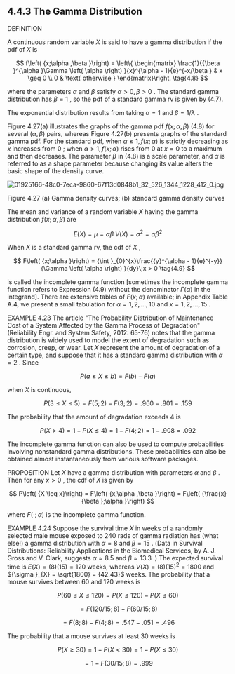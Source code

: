 ## 4.4.3 The Gamma Distribution

DEFINITION

A continuous random variable $X$ is said to have a gamma distribution if the pdf of $X$ is

$$
f\left( {x;\alpha ,\beta }\right) = \left\{ \begin{matrix} \frac{1}{{\beta }^{\alpha }\Gamma \left( \alpha \right) }{x}^{\alpha - 1}{e}^{-x/\beta } & x \geq 0 \\ 0 & \text{ otherwise } \end{matrix}\right. \tag{4.8}
$$

where the parameters $\alpha$ and $\beta$ satisfy $\alpha > 0,\beta > 0$ . The standard gamma distribution has $\beta = 1$ , so the pdf of a standard gamma rv is given by (4.7).

The exponential distribution results from taking $\alpha = 1$ and $\beta = 1/\lambda$ .

Figure 4.27(a) illustrates the graphs of the gamma pdf $f\left( {x;\alpha ,\beta }\right)$ (4.8) for several $\left( {\alpha ,\beta }\right)$ pairs, whereas Figure 4.27(b) presents graphs of the standard gamma pdf. For the standard pdf, when $\alpha \leq 1, f\left( {x;\alpha }\right)$ is strictly decreasing as $x$ increases from 0 ; when $\alpha > 1, f\left( {x;\alpha }\right)$ rises from 0 at $x = 0$ to a maximum and then decreases. The parameter $\beta$ in (4.8) is a scale parameter, and $\alpha$ is referred to as a shape parameter because changing its value alters the basic shape of the density curve.

![01925166-48c0-7eca-9860-67f13d0848b1_32_526_1344_1228_412_0.jpg](images/01925166-48c0-7eca-9860-67f13d0848b1_32_526_1344_1228_412_0.jpg)

Figure 4.27 (a) Gamma density curves; (b) standard gamma density curves

The mean and variance of a random variable $X$ having the gamma distribution $f\left( {x;\alpha ,\beta }\right)$ are

$$
E\left( X\right) = \mu = {\alpha \beta }\;V\left( X\right) = {\sigma }^{2} = \alpha {\beta }^{2}
$$

When $X$ is a standard gamma rv, the cdf of $X$ ,

$$
F\left( {x;\alpha }\right) = {\int }_{0}^{x}\frac{{y}^{\alpha - 1}{e}^{-y}}{\Gamma \left( \alpha \right) }{dy}\;x > 0 \tag{4.9}
$$

is called the incomplete gamma function [sometimes the incomplete gamma function refers to Expression (4.9) without the denominator $\Gamma \left( \alpha \right)$ in the integrand]. There are extensive tables of $F\left( {x;\alpha }\right)$ available; in Appendix Table A.4, we present a small tabulation for $\alpha = 1,2,\ldots ,{10}$ and $x = 1,2,\ldots ,{15}$ .

EXAMPLE 4.23 The article "The Probability Distribution of Maintenance Cost of a System Affected by the Gamma Process of Degradation" (Reliability Engr. and System Safety, 2012: 65-76) notes that the gamma distribution is widely used to model the extent of degradation such as corrosion, creep, or wear. Let $X$ represent the amount of degradation of a certain type, and suppose that it has a standard gamma distribution with $\alpha = 2$ . Since

$$
P\left( {a \leq X \leq b}\right) = F\left( b\right) - F\left( a\right)
$$

when $X$ is continuous,

$$
P\left( {3 \leq X \leq 5}\right) = F\left( {5;2}\right) - F\left( {3;2}\right) = {.960} - {.801} = {.159}
$$

The probability that the amount of degradation exceeds 4 is

$$
P\left( {X > 4}\right) = 1 - P\left( {X \leq 4}\right) = 1 - F\left( {4;2}\right) = 1 - {.908} = {.092}
$$

The incomplete gamma function can also be used to compute probabilities involving nonstandard gamma distributions. These probabilities can also be obtained almost instantaneously from various software packages.

PROPOSITION Let $X$ have a gamma distribution with parameters $\alpha$ and $\beta$ . Then for any $x > 0$ , the cdf of $X$ is given by

$$
P\left( {X \leq x}\right) = F\left( {x;\alpha ,\beta }\right) = F\left( {\frac{x}{\beta };\alpha }\right)
$$

where $F\left( {\cdot ;\alpha }\right)$ is the incomplete gamma function.

EXAMPLE 4.24 Suppose the survival time $X$ in weeks of a randomly selected male mouse exposed to 240 rads of gamma radiation has (what else!) a gamma distribution with $\alpha = 8$ and $\beta = {15}$ . (Data in Survival Distributions: Reliability Applications in the Biomedical Services, by A. J. Gross and V. Clark, suggests $\alpha \approx {8.5}$ and $\beta \approx {13.3}$ .) The expected survival time is $E\left( X\right) = \left( 8\right) \left( {15}\right) = {120}$ weeks, whereas $V\left( X\right) = \left( 8\right) {\left( {15}\right) }^{2} = {1800}$ and ${\sigma }_{X} = \sqrt{1800} = {42.43}$ weeks. The probability that a mouse survives between 60 and 120 weeks is

$$
P\left( {{60} \leq X \leq {120}}\right) = P\left( {X \leq {120}}\right) - P\left( {X \leq {60}}\right)
$$

$$
= F\left( {{120}/{15};8}\right) - F\left( {{60}/{15};8}\right)
$$

$$
= F\left( {8;8}\right) - F\left( {4;8}\right) = {.547} - {.051} = {.496}
$$

The probability that a mouse survives at least 30 weeks is

$$
P\left( {X \geq {30}}\right) = 1 - P\left( {X < {30}}\right) = 1 - P\left( {X \leq {30}}\right)
$$

$$
= 1 - F\left( {{30}/{15};8}\right) = {.999}
$$